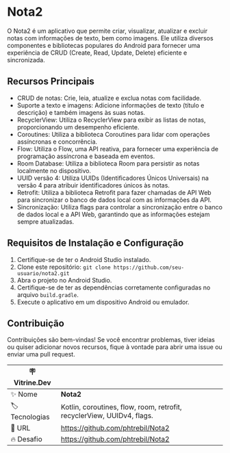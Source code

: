 # Nota2

O Nota2 é um aplicativo que permite criar, visualizar, atualizar e excluir notas com informações de texto, bem como imagens. Ele utiliza diversos componentes e bibliotecas populares do Android para fornecer uma experiência de CRUD (Create, Read, Update, Delete) eficiente e sincronizada.

## Recursos Principais

- CRUD de notas: Crie, leia, atualize e exclua notas com facilidade.
- Suporte a texto e imagens: Adicione informações de texto (título e descrição) e também imagens às suas notas.
- RecyclerView: Utiliza o RecyclerView para exibir as listas de notas, proporcionando um desempenho eficiente.
- Coroutines: Utiliza a biblioteca Coroutines para lidar com operações assíncronas e concorrência.
- Flow: Utiliza o Flow, uma API reativa, para fornecer uma experiência de programação assíncrona e baseada em eventos.
- Room Database: Utiliza a biblioteca Room para persistir as notas localmente no dispositivo.
- UUID versão 4: Utiliza UUIDs (Identificadores Únicos Universais) na versão 4 para atribuir identificadores únicos às notas.
- Retrofit: Utiliza a biblioteca Retrofit para fazer chamadas de API Web para sincronizar o banco de dados local com as informações da API.
- Sincronização: Utiliza flags para controlar a sincronização entre o banco de dados local e a API Web, garantindo que as informações estejam sempre atualizadas.

## Requisitos de Instalação e Configuração

1. Certifique-se de ter o Android Studio instalado.
2. Clone este repositório: `git clone https://github.com/seu-usuario/nota2.git`
3. Abra o projeto no Android Studio.
4. Certifique-se de ter as dependências corretamente configuradas no arquivo `build.gradle`.
5. Execute o aplicativo em um dispositivo Android ou emulador.

## Contribuição

Contribuições são bem-vindas! Se você encontrar problemas, tiver ideias ou quiser adicionar novos recursos, fique à vontade para abrir uma issue ou enviar uma pull request.

| :placard: Vitrine.Dev |     |
| -------------  | --- |
| :sparkles: Nome        | **Nota2**
| :label: Tecnologias | Kotlin, coroutines, flow, room, retrofit, recyclerView, UUIDv4, flags.
| :rocket: URL         | https://github.com/phtrebil/Nota2
| :fire: Desafio     | https://github.com/phtrebil/Nota2
